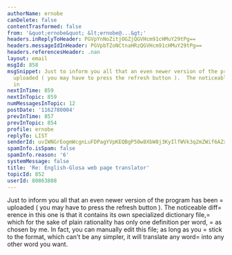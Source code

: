 ```yaml
---
authorName: ernobe
canDelete: false
contentTrasformed: false
from: '&quot;ernobe&quot; &lt;ernobe@...&gt;'
headers.inReplyToHeader: PGVpYnNoZitjOGZjQGVHcm91cHMuY29tPg==
headers.messageIdInHeader: PGVpbTZoNCtnaHRzQGVHcm91cHMuY29tPg==
headers.referencesHeader: .nan
layout: email
msgId: 858
msgSnippet: Just to inform you all that an even newer version of the program has been
  uploaded ( you may have to press the refresh button ).  The noticeable difference
  in
nextInTime: 859
nextInTopic: 859
numMessagesInTopic: 12
postDate: '1162780004'
prevInTime: 857
prevInTopic: 854
profile: ernobe
replyTo: LIST
senderId: uvIWNGrEogmWcgnLuFDPagYVpKEQBgP50w8XbW8j3KyIlfWVk3q2mZWif6AZx3CeZ_APK09vm3RBijLqkGDx55Mr
spamInfo.isSpam: false
spamInfo.reason: '6'
systemMessage: false
title: 'Re: English-Glosa web page translator'
topicId: 852
userId: 80863808
---
```



Just to inform you all that an even newer version of the program has
been =
uploaded ( you may have to press the refresh button ).  The
noticeable diff=
erence in this one is that it contains its own
specialized dictionary file,=
 which for the sake of plain rationality
has only one definition per word, =
as chosen by me.  In fact, you can
manually edit this file; as long as you =
stick to the format, which
can't be any simpler, it will translate any word=
 into any other word
you want.




